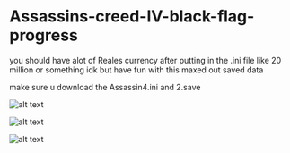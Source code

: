# Assassins-creed-IV-black-flag-progress
you should have alot of Reales currency after putting in the .ini file like 20 million or something idk but have fun with this maxed out saved data

make sure u download the Assassin4.ini and 2.save

![alt text](https://cdn.discordapp.com/attachments/1222736104357236828/1228876242409881711/image.png?ex=662da32f&is=661b2e2f&hm=9b8f22fbc33759f09ec2b12a3a2a5d2888623256281b19255b9cff7d8321cd03&)

![alt text](https://cdn.discordapp.com/attachments/1222736104357236828/1229327080878116874/image.png?ex=662f470f&is=661cd20f&hm=31ecfbffefe55b2534478657651616fc9ee898bae1c6d47ddbaf07229308c524&)

![alt text](https://cdn.discordapp.com/attachments/1222736104357236828/1229327442079125564/image.png?ex=662f4765&is=661cd265&hm=a605bdad2ccf73114e22c592415525cc6f97ac164d3f7bfd3a5fe4945d0742b6&)
